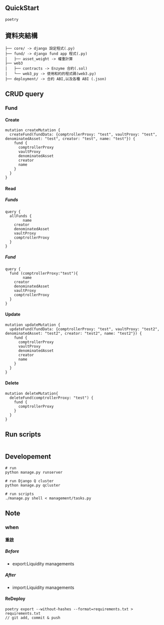## QuickStart
```
poetry 

```

## 資料夾結構
```
├── core/ -> django 設定程式(.py)
├── fund/ -> django fund app 程式(.py)
│   ├── asset_weight -> 權重計算
├── web3
│   ├── contracts -> Enzyme 合約(.sol)
│   └── web3_py -> 使用和約的程式碼(web3.py)
├── deployment/ -> 合約 ABI,以及各種 ABI (.json)
```

## CRUD query

### Fund
#### Create
```
mutation createMutation {
  createFund(fundData: {comptrollerProxy: "test", vaultProxy: "test", denominatedAsset: "test", creator: "test", name: "test"}) {
    fund {
      comptrollerProxy
      vaultProxy
      denominatedAsset
      creator
      name
    }
  }
}
```
#### Read
##### Funds
```
query {
  allFunds {
		name
    creator
    denominatedAsset
    vaultProxy
    comptrollerProxy
  }
}
```
##### Fund
```
query {
  fund (comptrollerProxy:"test"){
		name
    creator
    denominatedAsset
    vaultProxy
    comptrollerProxy
  }
}
```
#### Update
```
mutation updateMutation {
  updateFund(fundData: {comptrollerProxy: "test", vaultProxy: "test2", denominatedAsset: "test2", creator: "test2", name: "test2"}) {
    fund {
      comptrollerProxy
      vaultProxy
      denominatedAsset
      creator
      name
    }
  }
}
```
#### Delete
```
mutation deleteMutation{
  deleteFund(comptrollerProxy: "test") {
    fund {
      comptrollerProxy
    } 
  }
}
```

## Run scripts
```
```

## Developement
```
# run 
python manage.py runserver

# run Django Q cluster
python manage.py qcluster

# run scripts
./manage.py shell < management/tasks.py
```

## Note
### when
#### 重啟
##### Before
- export:Liquidity managements
##### After
- import:Liquidity managements

#### ReDeploy
```
poetry export --without-hashes --format=requirements.txt > requirements.txt
// git add, commit & push
```